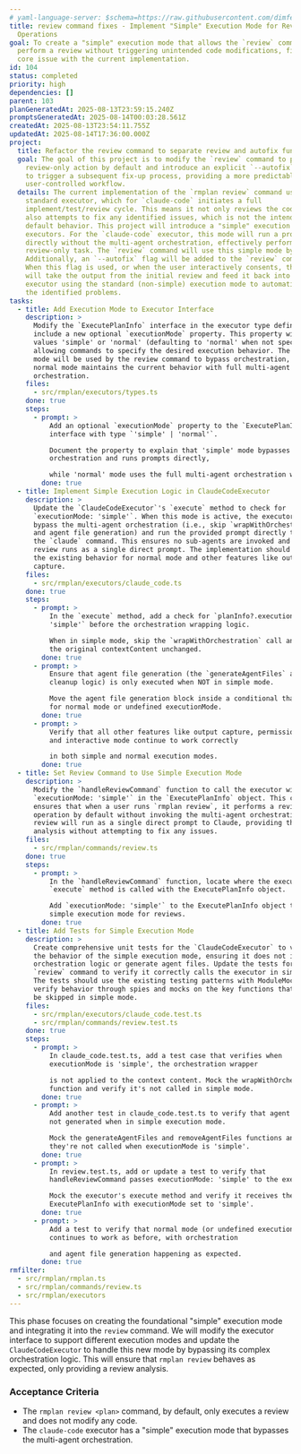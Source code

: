 ```yaml
---
# yaml-language-server: $schema=https://raw.githubusercontent.com/dimfeld/llmutils/main/schema/rmplan-plan-schema.json
title: review command fixes - Implement "Simple" Execution Mode for Review-Only
  Operations
goal: To create a "simple" execution mode that allows the `review` command to
  perform a review without triggering unintended code modifications, fixing the
  core issue with the current implementation.
id: 104
status: completed
priority: high
dependencies: []
parent: 103
planGeneratedAt: 2025-08-13T23:59:15.240Z
promptsGeneratedAt: 2025-08-14T00:03:28.561Z
createdAt: 2025-08-13T23:54:11.755Z
updatedAt: 2025-08-14T17:36:00.000Z
project:
  title: Refactor the review command to separate review and autofix functionality
  goal: The goal of this project is to modify the `review` command to perform a
    review-only action by default and introduce an explicit `--autofix` option
    to trigger a subsequent fix-up process, providing a more predictable and
    user-controlled workflow.
  details: The current implementation of the `rmplan review` command uses the
    standard executor, which for `claude-code` initiates a full
    implement/test/review cycle. This means it not only reviews the code but
    also attempts to fix any identified issues, which is not the intended
    default behavior. This project will introduce a "simple" execution mode for
    executors. For the `claude-code` executor, this mode will run a prompt
    directly without the multi-agent orchestration, effectively performing a
    review-only task. The `review` command will use this simple mode by default.
    Additionally, an `--autofix` flag will be added to the `review` command.
    When this flag is used, or when the user interactively consents, the system
    will take the output from the initial review and feed it back into the
    executor using the standard (non-simple) execution mode to automatically fix
    the identified problems.
tasks:
  - title: Add Execution Mode to Executor Interface
    description: >
      Modify the `ExecutePlanInfo` interface in the executor type definitions to
      include a new optional `executionMode` property. This property will accept
      values 'simple' or 'normal' (defaulting to 'normal' when not specified),
      allowing commands to specify the desired execution behavior. The simple
      mode will be used by the review command to bypass orchestration, while
      normal mode maintains the current behavior with full multi-agent
      orchestration.
    files:
      - src/rmplan/executors/types.ts
    done: true
    steps:
      - prompt: >
          Add an optional `executionMode` property to the `ExecutePlanInfo`
          interface with type `'simple' | 'normal'`.

          Document the property to explain that 'simple' mode bypasses
          orchestration and runs prompts directly,

          while 'normal' mode uses the full multi-agent orchestration workflow.
        done: true
  - title: Implement Simple Execution Logic in ClaudeCodeExecutor
    description: >
      Update the `ClaudeCodeExecutor`'s `execute` method to check for
      `executionMode: 'simple'`. When this mode is active, the executor should
      bypass the multi-agent orchestration (i.e., skip `wrapWithOrchestration`
      and agent file generation) and run the provided prompt directly through
      the `claude` command. This ensures no sub-agents are invoked and the
      review runs as a single direct prompt. The implementation should preserve
      the existing behavior for normal mode and other features like output
      capture.
    files:
      - src/rmplan/executors/claude_code.ts
    done: true
    steps:
      - prompt: >
          In the `execute` method, add a check for `planInfo?.executionMode ===
          'simple'` before the orchestration wrapping logic.

          When in simple mode, skip the `wrapWithOrchestration` call and keep
          the original contextContent unchanged.
        done: true
      - prompt: >
          Ensure that agent file generation (the `generateAgentFiles` and
          cleanup logic) is only executed when NOT in simple mode.

          Move the agent file generation block inside a conditional that checks
          for normal mode or undefined executionMode.
        done: true
      - prompt: >
          Verify that all other features like output capture, permissions MCP,
          and interactive mode continue to work correctly

          in both simple and normal execution modes.
        done: true
  - title: Set Review Command to Use Simple Execution Mode
    description: >
      Modify the `handleReviewCommand` function to call the executor with
      `executionMode: 'simple'` in the `ExecutePlanInfo` object. This change
      ensures that when a user runs `rmplan review`, it performs a review-only
      operation by default without invoking the multi-agent orchestration. The
      review will run as a single direct prompt to Claude, providing the review
      analysis without attempting to fix any issues.
    files:
      - src/rmplan/commands/review.ts
    done: true
    steps:
      - prompt: >
          In the `handleReviewCommand` function, locate where the executor's
          `execute` method is called with the ExecutePlanInfo object.

          Add `executionMode: 'simple'` to the ExecutePlanInfo object to enable
          simple execution mode for reviews.
        done: true
  - title: Add Tests for Simple Execution Mode
    description: >
      Create comprehensive unit tests for the `ClaudeCodeExecutor` to validate
      the behavior of the simple execution mode, ensuring it does not invoke the
      orchestration logic or generate agent files. Update the tests for the
      `review` command to verify it correctly calls the executor in simple mode.
      The tests should use the existing testing patterns with ModuleMocker and
      verify behavior through spies and mocks on the key functions that should
      be skipped in simple mode.
    files:
      - src/rmplan/executors/claude_code.test.ts
      - src/rmplan/commands/review.test.ts
    done: true
    steps:
      - prompt: >
          In claude_code.test.ts, add a test case that verifies when
          executionMode is 'simple', the orchestration wrapper

          is not applied to the context content. Mock the wrapWithOrchestration
          function and verify it's not called in simple mode.
        done: true
      - prompt: >
          Add another test in claude_code.test.ts to verify that agent files are
          not generated when in simple execution mode.

          Mock the generateAgentFiles and removeAgentFiles functions and ensure
          they're not called when executionMode is 'simple'.
        done: true
      - prompt: >
          In review.test.ts, add or update a test to verify that
          handleReviewCommand passes executionMode: 'simple' to the executor.

          Mock the executor's execute method and verify it receives the correct
          ExecutePlanInfo with executionMode set to 'simple'.
        done: true
      - prompt: >
          Add a test to verify that normal mode (or undefined executionMode)
          continues to work as before, with orchestration

          and agent file generation happening as expected.
        done: true
rmfilter:
  - src/rmplan/rmplan.ts
  - src/rmplan/commands/review.ts
  - src/rmplan/executors
---
```


This phase focuses on creating the foundational "simple" execution mode and integrating it into the `review` command. We will modify the executor interface to support different execution modes and update the `ClaudeCodeExecutor` to handle this new mode by bypassing its complex orchestration logic. This will ensure that `rmplan review` behaves as expected, only providing a review analysis.

### Acceptance Criteria
- The `rmplan review <plan>` command, by default, only executes a review and does not modify any code.
- The `claude-code` executor has a "simple" execution mode that bypasses the multi-agent orchestration.
